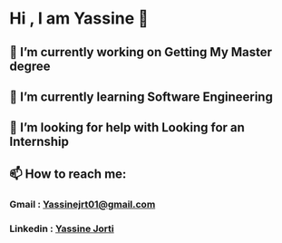 # Hi , I am Yassine 👋


## 🔭 I’m currently working on Getting My Master degree
## 🌱 I’m currently learning Software Engineering
## 🤔 I’m looking for help with Looking for an Internship
## 📫 How to reach me: 
  ### Gmail : Yassinejrt01@gmail.com
  ### Linkedin : [Yassine Jorti](https://www.linkedin.com/in/yassine-jorti-8a5255221/)
  

